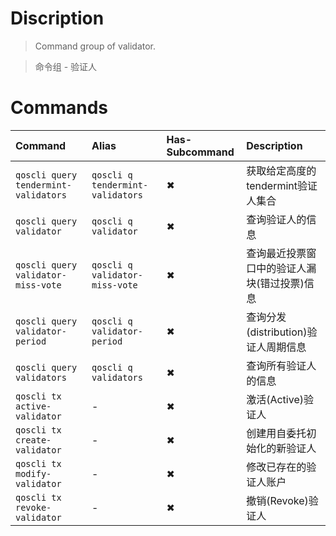 # Discription
>   Command group of validator.

>   命令组 - 验证人

# Commands

| Command                              | Alias                            | Has-Subcommand | Description               |
|:-------------------------------------|:---------------------------------|:---------------|:--------------------------|
| `qoscli query tendermint-validators` | `qoscli q tendermint-validators` | ✖              | 获取给定高度的tendermint验证人集合    |
| `qoscli query validator`             | `qoscli q validator`             | ✖              | 查询验证人的信息                  |
| `qoscli query validator-miss-vote`   | `qoscli q validator-miss-vote`   | ✖              | 查询最近投票窗口中的验证人漏块(错过投票)信息   |
| `qoscli query validator-period`      | `qoscli q validator-period`      | ✖              | 查询分发(distribution)验证人周期信息 |
| `qoscli query validators`            | `qoscli q validators`            | ✖              | 查询所有验证人的信息                |
| `qoscli tx active-validator`         | -                                | ✖              | 激活(Active)验证人             |
| `qoscli tx create-validator`         | -                                | ✖              | 创建用自委托初始化的新验证人            |
| `qoscli tx modify-validator`         | -                                | ✖              | 修改已存在的验证人账户               |
| `qoscli tx revoke-validator`         | -                                | ✖              | 撤销(Revoke)验证人             |
